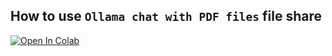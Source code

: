 How to use `Ollama chat with PDF files` file share
----------------------------
[![Open In Colab](https://colab.research.google.com/assets/colab-badge.svg)](https://colab.research.google.com/github/epg900/ollama/blob/main/Ollama.ipynb)

